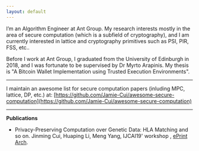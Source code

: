 ```yaml
---
layout: default
---
```


I’m an Algorithm Engineer at Ant Group. My research interests mostly in the area of secure computation (which is a subfield of cryptography), and I am currently interested in lattice and cryptography primitives such as PSI, PIR, FSS, etc..

Before I work at Ant Group, I graduated from the University of Edinburgh in 2018, and I was fortunate to be supervised by Dr Myrto Arapinis. My thesis is "A Bitcoin Wallet Implementation using Trusted Execution Environments".

---
I maintain an awesome list for secure computation papers (inluding MPC, lattice, DP, etc.) at: [https://github.com/Jamie-Cui/awesome-secure-computation](https://github.com/Jamie-Cui/awesome-secure-computation)

---
**Publications**
- Privacy-Preserving Computation over Genetic Data: HLA Matching and so on. Jinming Cui, Huaping Li, Meng Yang, IJCAI19' workshop , [ePrint Arch](https://eprint.iacr.org/2019/1305). 
